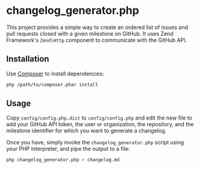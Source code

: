 changelog\_generator.php
========================

This project provides a simple way to create an ordered list of issues and pull
requests closed with a given milestone on GitHub. It uses Zend Framework's
`Zend\Http` component to communicate with the GitHub API.

Installation
------------

Use [Composer](https://getcomposer.org) to install dependencies:

```sh
php /path/to/composer.phar install
```

Usage
-----

Copy `config/config.php.dist` to `config/config.php` and edit the new file to
add your GitHub API token, the user or organization, the repository, and the
milestone identifier for which you want to generate a changelog.

Once you have, simply invoke the `changelog_generator.php` script using your
PHP interpreter, and pipe the output to a file:

```sh
php changelog_generator.php > changelog.md
```
